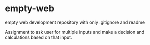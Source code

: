 # empty-web
empty web development repository with only .gitignore and readme

Assignment to ask user for multiple inputs and make a decision and calculations based on that input.
